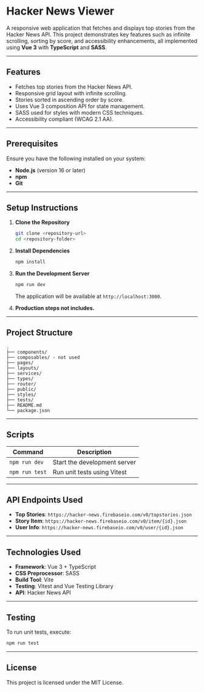 
# Hacker News Viewer

A responsive web application that fetches and displays top stories from the Hacker News API. This project demonstrates key features such as infinite scrolling, sorting by score, and accessibility enhancements, all implemented using **Vue 3** with **TypeScript** and **SASS**.

---

## Features

- Fetches top stories from the Hacker News API.
- Responsive grid layout with infinite scrolling.
- Stories sorted in ascending order by score.
- Uses Vue 3 composition API for state management.
- SASS used for styles with modern CSS techniques.
- Accessibility compliant (WCAG 2.1 AA).

---

## Prerequisites

Ensure you have the following installed on your system:

- **Node.js** (version 16 or later)
- **npm**
- **Git**

---

## Setup Instructions

1. **Clone the Repository**

   ```bash
   git clone <repository-url>
   cd <repository-folder>
   ```

2. **Install Dependencies**

   ```bash
   npm install
   ```

3. **Run the Development Server**

   ```bash
   npm run dev
   ```

   The application will be available at `http://localhost:3000`.

4. __Production steps not includes.__

---

## Project Structure

```plaintext
.
├── components/
├── composables/ - not used
├── pages/
├── layouts/
├── services/
├── types/
├── router/
├── public/
├── styles/
├── tests/
├── README.md
└── package.json
```

---

## Scripts

| Command            | Description                                         |
|--------------------|-----------------------------------------------------|
| `npm run dev`      | Start the development server         |
| `npm run test`     | Run unit tests using Vitest                        |

---

## API Endpoints Used

- **Top Stories**: `https://hacker-news.firebaseio.com/v0/topstories.json`
- **Story Item**: `https://hacker-news.firebaseio.com/v0/item/{id}.json`
- **User Info**: `https://hacker-news.firebaseio.com/v0/user/{id}.json`

---

## Technologies Used

- **Framework**: Vue 3 + TypeScript
- **CSS Preprocessor**: SASS
- **Build Tool**: Vite
- **Testing**: Vitest and Vue Testing Library
- **API**: Hacker News API

---

## Testing

To run unit tests, execute:

```bash
npm run test
```

---

## License

This project is licensed under the MIT License.

